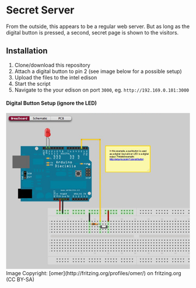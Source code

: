 # Secret Server
From the outside, this appears to be a regular web server. But as long as the digital button is pressed, a second, secret page is shown to the visitors.

## Installation
1. Clone/download this repository
2. Attach a digital button to pin 2 (see image below for a possible setup)
3. Upload the files to the intel edison
4. Start the script
5. Navigate to the your edison on port `3000`, eg. `http://192.169.0.101:3000`

#### Digital Button Setup (ignore the LED)
<img src="repo/digital-button.jpg" alt="Setting up the button on pin 2" />
Image Copyright: [omer](http://fritzing.org/profiles/omer/) on fritzing.org (CC BY-SA)

